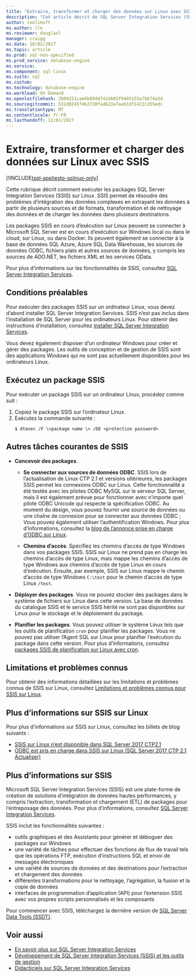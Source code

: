 ```yaml
---
title: "Extraire, transformer et charger des données sur Linux avec SSIS | Documents Microsoft"
description: "Cet article décrit de SQL Server Integration Services (SSIS) pour les ordinateurs Linux"
author: leolimsft
ms.author: lle
ms.reviewer: douglasl
manager: craigg
ms.date: 10/02/2017
ms.topic: article
ms.prod: sql-non-specified
ms.prod_service: database-engine
ms.service: 
ms.component: sql-linux
ms.suite: sql
ms.custom: 
ms.technology: database-engine
ms.workload: On Demand
ms.openlocfilehash: 2b09251cae6b89dd742d685f9405155a7b674a3d
ms.sourcegitcommit: 531d0245f4b2730fad623a7aa61df1422c255edc
ms.translationtype: MT
ms.contentlocale: fr-FR
ms.lasthandoff: 12/01/2017
---
```

# <a name="extract-transform-and-load-data-on-linux-with-ssis"></a>Extraire, transformer et charger des données sur Linux avec SSIS

[!INCLUDE[tsql-appliesto-sslinux-only](../includes/tsql-appliesto-sslinux-only.md)]

Cette rubrique décrit comment exécuter les packages SQL Server Integration Services (SSIS) sur Linux. SSIS permet de résoudre des problèmes d’intégration des données complexes en extrayant les données à partir de plusieurs sources et de formats, transformation et de nettoyage des données et de charger les données dans plusieurs destinations. 

Les packages SSIS en cours d’exécution sur Linux peuvent se connecter à Microsoft SQL Server est en cours d’exécution sur Windows local ou dans le cloud, sur Linux, ou dans Docker. Ils peuvent également se connecter à la base de données SQL Azure, Azure SQL Data Warehouse, les sources de données ODBC, fichiers plats et autres sources de données, y compris les sources de ADO.NET, les fichiers XML et les services OData.

Pour plus d’informations sur les fonctionnalités de SSIS, consultez [SQL Server Integration Services](../integration-services/sql-server-integration-services.md).

## <a name="prerequisites"></a>Conditions préalables

Pour exécuter des packages SSIS sur un ordinateur Linux, vous devez d’abord installer SQL Server Integration Services. SSIS n’est pas inclus dans l’installation de SQL Server pour les ordinateurs Linux. Pour obtenir des instructions d’installation, consultez [installer SQL Server Integration Services](sql-server-linux-setup-ssis.md).

Vous devez également disposer d’un ordinateur Windows pour créer et gérer des packages. Les outils de conception et de gestion de SSIS sont des applications Windows qui ne sont pas actuellement disponibles pour les ordinateurs Linux. 

## <a name="run-an-ssis-package"></a>Exécutez un package SSIS

Pour exécuter un package SSIS sur un ordinateur Linux, procédez comme suit :

1.  Copiez le package SSIS sur l’ordinateur Linux.
2.  Exécutez la commande suivante :
    ```
    $ dtexec /F \<package name \> /DE <protection password>
    ```

## <a name="other-common-ssis-tasks"></a>Autres tâches courantes de SSIS

-   **Concevoir des packages**.

    -   **Se connecter aux sources de données ODBC**. SSIS lors de l’actualisation de Linux CTP 2.1 et versions ultérieures, les packages SSIS permet les connexions ODBC sur Linux. Cette fonctionnalité a été testée avec les pilotes ODBC MySQL sur le serveur SQL Server, mais il est également prévue pour fonctionner avec n’importe quel pilote ODBC Unicode qui respecte la spécification ODBC. Au moment du design, vous pouvez fournir une source de données ou une chaîne de connexion pour se connecter aux données ODBC ; Vous pouvez également utiliser l’authentification Windows. Pour plus d’informations, consultez la [blog de l’annonce prise en charge d’ODBC sur Linux](https://blogs.msdn.microsoft.com/ssis/2017/06/16/odbc-is-supported-in-ssis-on-linux-ssis-helsinki-ctp2-1-refresh/).

    -   **Chemins d’accès**. Spécifiez les chemins d’accès de type Windows dans vos packages SSIS. SSIS sur Linux ne prend pas en charge les chemins d’accès de type Linux, mais mappe les chemins d’accès de type Windows aux chemins d’accès de type Linux en cours d’exécution. Ensuite, par exemple, SSIS sur Linux mappe le chemin d’accès de type Windows `C:\test` pour le chemin d’accès de type Linux `/test`.

-   **Déployer des packages**. Vous ne pouvez stocker des packages dans le système de fichiers sur Linux dans cette version. La base de données du catalogue SSIS et le service SSIS hérité ne sont pas disponibles sur Linux pour le stockage et le déploiement du package.

-   **Planifier les packages**. Vous pouvez utiliser le système Linux tels que les outils de planification `cron` pour planifier les packages. Vous ne pouvez pas utiliser l’Agent SQL sur Linux pour planifier l’exécution du package dans cette version. Pour plus d’informations, consultez [packages SSIS de planification sur Linux avec cron](sql-server-linux-schedule-ssis-packages.md).

## <a name="limitations-and-known-issues"></a>Limitations et problèmes connus

Pour obtenir des informations détaillées sur les limitations et problèmes connus de SSIS sur Linux, consultez [Limitations et problèmes connus pour SSIS sur Linux](sql-server-linux-ssis-known-issues.md).

## <a name="more-info-about-ssis-on-linux"></a>Plus d’informations sur SSIS sur Linux

Pour plus d’informations sur SSIS sur Linux, consultez les billets de blog suivants :

-   [SSIS sur Linux n’est disponible dans SQL Server 2017 CTP2.1](https://blogs.msdn.microsoft.com/ssis/2017/05/17/ssis-helsinki-is-available-in-sql-server-vnext-ctp2-1/)
-   [ODBC est pris en charge dans SSIS sur Linux (SQL Server 2017 CTP 2.1 Actualiser)](https://blogs.msdn.microsoft.com/ssis/2017/06/16/odbc-is-supported-in-ssis-on-linux-ssis-helsinki-ctp2-1-refresh/)

## <a name="more-info-about-ssis"></a>Plus d’informations sur SSIS

Microsoft SQL Server Integration Services (SSIS) est une plate-forme de création de solutions d’intégration de données hautes performances, y compris l’extraction, transformation et chargement (ETL) de packages pour l’entreposage des données. Pour plus d’informations, consultez [SQL Server Integration Services](/sql/integration-services/sql-server-integration-services).

SSIS inclut les fonctionnalités suivantes :
- outils graphiques et des Assistants pour générer et déboguer des packages sur Windows
- une variété de tâches pour effectuer des fonctions de flux de travail tels que les opérations FTP, exécution d’instructions SQL et envoi de messages électroniques
- une variété de sources de données et des destinations pour l’extraction et chargement des données
- différentes transformations pour le nettoyage, l’agrégation, la fusion et la copie de données
- interfaces de programmation d’application (API) pour l’extension SSIS avec vos propres scripts personnalisés et les composants

Pour commencer avec SSIS, téléchargez la dernière version de [SQL Server Data Tools (SSDT)](../integration-services/ssis-how-to-create-an-etl-package.md).

## <a name="see-also"></a>Voir aussi
- [En savoir plus sur SQL Server Integration Services](../integration-services/sql-server-integration-services.md)
- [Développement de SQL Server Integration Services (SSIS) et les outils de gestion](../integration-services/integration-services-ssis-development-and-management-tools.md)
- [Didacticiels sur SQL Server Integration Services](../integration-services/integration-services-tutorials.md)
